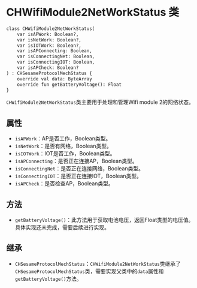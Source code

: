 
# CHWifiModule2NetWorkStatus 类
```svg
class CHWifiModule2NetWorkStatus(
    var isAPWork: Boolean?,
    var isNetWork: Boolean?,
    var isIOTWork: Boolean?,
    var isAPConnecting: Boolean,
    var isConnectingNet: Boolean,
    var isConnectingIOT: Boolean,
    var isAPCheck: Boolean?
) : CHSesameProtocolMechStatus {
    override val data: ByteArray
    override fun getBatteryVoltage(): Float 
}


```
`CHWifiModule2NetWorkStatus`类主要用于处理和管理Wifi module 2的网络状态。

## 属性

- `isAPWork`：AP是否工作，Boolean类型。
- `isNetWork`：是否有网络，Boolean类型。
- `isIOTWork`：IOT是否工作，Boolean类型。
- `isAPConnecting`：是否正在连接AP，Boolean类型。
- `isConnectingNet`：是否正在连接网络，Boolean类型。
- `isConnectingIOT`：是否正在连接IOT，Boolean类型。
- `isAPCheck`：是否检查AP，Boolean类型。

## 方法

- `getBatteryVoltage()`：此方法用于获取电池电压，返回Float类型的电压值。具体实现还未完成，需要后续进行实现。

## 继承

- `CHSesameProtocolMechStatus`：`CHWifiModule2NetWorkStatus`类继承了`CHSesameProtocolMechStatus`类，需要实现父类中的`data`属性和`getBatteryVoltage()`方法。
